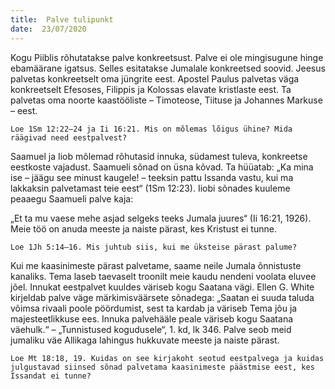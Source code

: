 ```yaml
---
title:  Palve tulipunkt
date:  23/07/2020
---
```


Kogu Piiblis rõhutatakse palve konkreetsust. Palve ei ole mingisugune hinge ebamäärane igatsus. Selles esitatakse Jumalale konkreetsed soovid. Jeesus palvetas konkreetselt oma jüngrite eest. Apostel Paulus palvetas väga konkreetselt Efesoses, Filippis ja Kolossas elavate kristlaste eest. Ta palvetas oma noorte kaastööliste – Timoteose, Tiituse ja Johannes Markuse – eest.

`Loe 1Sm 12:22–24 ja Ii 16:21. Mis on mõlemas lõigus ühine? Mida räägivad need eestpalvest?`

Saamuel ja Iiob mõlemad rõhutasid innuka, südamest tuleva, konkreetse eestkoste vajadust. Saamueli sõnad on üsna kõvad. Ta hüüatab: „Ka mina ise – jäägu see minust kaugele! – teeksin pattu Issanda vastu, kui ma lakkaksin palvetamast teie eest“ (1Sm 12:23). Iiobi sõnades kuuleme peaaegu Saamueli palve kaja:  

„Et ta mu vaese mehe asjad selgeks teeks Jumala juures“ (Ii 16:21, 1926). Meie töö on anuda meeste ja naiste pärast, kes Kristust ei tunne.

`Loe 1Jh 5:14–16. Mis juhtub siis, kui me üksteise pärast palume?`

Kui me kaasinimeste pärast palvetame, saame neile Jumala õnnistuste kanaliks. Tema laseb taevaselt troonilt meie kaudu nendeni voolata eluvee jõel. Innukat eestpalvet kuuldes väriseb kogu Saatana vägi. Ellen G. White kirjeldab palve väge märkimisväärsete sõnadega: „Saatan ei suuda taluda võimsa rivaali poole pöördumist, sest ta kardab ja väriseb Tema jõu ja majesteetlikkuse ees. Innuka palvehääle peale väriseb kogu Saatana väehulk.“ – „Tunnistused kogudusele“, 1. kd, lk 346. Palve seob meid jumaliku väe Allikaga lahingus hukkuvate meeste ja naiste pärast.

`Loe Mt 18:18, 19. Kuidas on see kirjakoht seotud eestpalvega ja kuidas julgustavad siinsed sõnad palvetama kaasinimeste päästmise eest, kes Issandat ei tunne?`